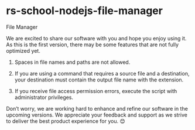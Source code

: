 # rs-school-nodejs-file-manager
File Manager

We are excited to share our software with you and hope you enjoy using it. As this is the first version, there may be some features that are not fully optimized yet.

1. Spaces in file names and paths are not allowed.

2. If you are using a command that requires a source file and a destination, your destination must contain the output file name with the extension.

3. If you receive file access permission errors, execute the script with administrator privileges.

Don’t worry, we are working hard to enhance and refine our software in the upcoming versions. We appreciate your feedback and support as we strive to deliver the best product experience for you. 😊